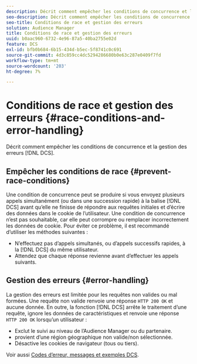```yaml
---
description: Décrit comment empêcher les conditions de concurrence et la gestion des erreurs DCS.
seo-description: Décrit comment empêcher les conditions de concurrence et la gestion des erreurs DCS.
seo-title: Conditions de race et gestion des erreurs
solution: Audience Manager
title: Conditions de race et gestion des erreurs
uuid: b0aac960-6732-4e96-87a5-40ba2755e02d
feature: DCS
exl-id: bfb0b684-6b15-434d-b5ec-5f8741c0c691
source-git-commit: 4d3c859cc4dc5294286680b0e63c287e0409f7fd
workflow-type: tm+mt
source-wordcount: '203'
ht-degree: 7%

---
```


# Conditions de race et gestion des erreurs {#race-conditions-and-error-handling}

Décrit comment empêcher les conditions de concurrence et la gestion des erreurs [!DNL DCS].

## Empêcher les conditions de race {#prevent-race-conditions}

Une condition de concurrence peut se produire si vous envoyez plusieurs appels simultanément (ou dans une succession rapide) à la balise [!DNL DCS] avant qu’elle ne finisse de répondre aux requêtes initiales et d’écrire des données dans le cookie de l’utilisateur. Une condition de concurrence n’est pas souhaitable, car elle peut corrompre ou remplacer incorrectement les données de cookie. Pour éviter ce problème, il est recommandé d’utiliser les méthodes suivantes :

* N’effectuez pas d’appels simultanés, ou d’appels successifs rapides, à la [!DNL DCS] du même utilisateur.
* Attendez que chaque réponse revienne avant d’effectuer les appels suivants.

## Gestion des erreurs {#error-handling}

La gestion des erreurs est limitée pour les requêtes non valides ou mal formées. Une requête non valide renvoie une réponse `HTTP 200 OK` et aucune donnée. En outre, la fonction [!DNL DCS] arrête le traitement d’une requête, ignore les données de caractéristiques et renvoie une réponse `HTTP 200 OK` lorsqu’un utilisateur :

* Exclut le suivi au niveau de l’Audience Manager ou du partenaire.
* provient d’une région géographique non valide/non sélectionnée.
* Désactive les cookies de navigateur (tous ou tiers).

Voir aussi [Codes d’erreur, messages et exemples DCS](../../../api/dcs-intro/dcs-api-reference/dcs-error-codes.md).
